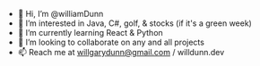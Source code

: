- 👋 Hi, I’m @williamDunn
- 👀 I’m interested in Java, C#, golf, & stocks (if it's a green week)
- 🌱 I’m currently learning React & Python
- 💞️ I’m looking to collaborate on any and all projects
- 📫 Reach me at willgarydunn@gmail.com / willdunn.dev

<!---
williamDunn/williamDunn is a ✨ special ✨ repository because its `README.md` (this file) appears on your GitHub profile.
You can click the Preview link to take a look at your changes.
--->
